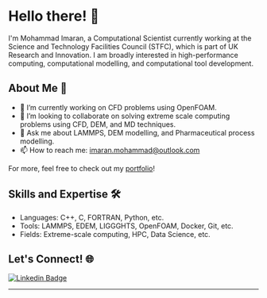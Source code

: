 # Hello there! 👋

I'm Mohammad Imaran, a Computational Scientist currently working at the Science and Technology Facilities Council (STFC), which is part of UK Research and Innovation. I am broadly interested in high-performance computing, computational modelling, and computational tool development.

## About Me 📖

- 🔭 I’m currently working on CFD problems using OpenFOAM.
- 👯 I’m looking to collaborate on solving extreme scale computing problems using CFD, DEM, and MD techniques.
- 💬 Ask me about LAMMPS, DEM modelling, and Pharmaceutical process modelling.
- 📫 How to reach me: [imaran.mohammad@outlook.com](mailto:imaran.mohammad@outlook.com)

For more, feel free to check out my [portfolio](https://drimaran.com/)!

## Skills and Expertise 🛠️

- Languages: C++, C, FORTRAN, Python, etc.
- Tools: LAMMPS, EDEM, LIGGGHTS, OpenFOAM, Docker, Git, etc.
- Fields: Extreme-scale computing, HPC, Data Science, etc.

## Let's Connect! 🌐

[![Linkedin Badge](https://img.shields.io/badge/-YourLinkedIn-blue?style=flat&logo=Linkedin&logoColor=white)](https://www.linkedin.com/in/imaranmd/)


---


